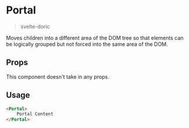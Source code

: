 # Portal
> svelte-doric

Moves children into a different area of the DOM tree so that elements can be
logically grouped but not forced into the same area of the DOM.

## Props
This component doesn't take in any props.

## Usage
```html
<Portal>
    Portal Content
</Portal>
```

